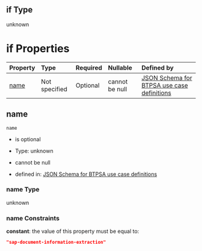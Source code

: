 ## if Type

unknown

# if Properties

| Property      | Type          | Required | Nullable       | Defined by                                                                                                                                                                                                        |
| :------------ | :------------ | :------- | :------------- | :---------------------------------------------------------------------------------------------------------------------------------------------------------------------------------------------------------------- |
| [name](#name) | Not specified | Optional | cannot be null | [JSON Schema for BTPSA use case definitions](btpsa-usecase-properties-services-items-allof-1-then-allof-98-if-properties-name.md "undefined#/properties/services/items/allOf/1/then/allOf/98/if/properties/name") |

## name



`name`

*   is optional

*   Type: unknown

*   cannot be null

*   defined in: [JSON Schema for BTPSA use case definitions](btpsa-usecase-properties-services-items-allof-1-then-allof-98-if-properties-name.md "undefined#/properties/services/items/allOf/1/then/allOf/98/if/properties/name")

### name Type

unknown

### name Constraints

**constant**: the value of this property must be equal to:

```json
"sap-document-information-extraction"
```
